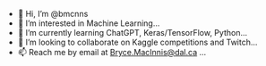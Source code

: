 - 👋 Hi, I’m @bmcnns
- 👀 I’m interested in Machine Learning...
- 🌱 I’m currently learning ChatGPT, Keras/TensorFlow, Python...
- 💞️ I’m looking to collaborate on Kaggle competitions and Twitch...
- 📫 Reach me by email at Bryce.MacInnis@dal.ca ...

<!---
bmcnns/bmcnns is a ✨ special ✨ repository because its `README.md` (this file) appears on your GitHub profile.
You can click the Preview link to take a look at your changes.
--->

